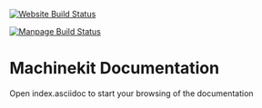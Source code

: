 [![Website Build Status](https://jenkins.machinekit.io/buildStatus/icon?job=machinekit-docs-playout)](https://jenkins.machinekit.io/job/machinekit-docs-playout)

[![Manpage Build Status](https://jenkins.machinekit.io/buildStatus/icon?job=machinekit-manpages)](https://jenkins.machinekit.io/job/machinekit-manpages/)

# Machinekit Documentation

Open index.asciidoc to start your browsing of the documentation
